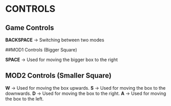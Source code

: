 

# CONTROLS

  ## Game Controls

   **BACKSPACE** -> Switching between two modes
   
  ##MOD1 Controls (Bigger Square)
   
   **SPACE** -> Used for moving the bigger box to the right
   
  ## MOD2 Controls (Smaller Square)
   
   **W** -> Used for moving the box upwards.
   **S** -> Used for moving the box to the downwards.
   **D** -> Used for moving the box to the right.
   **A** -> Used for moving the box to the left.
